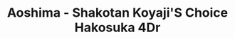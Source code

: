 ---
layout: product
title: "Aoshima - Shakotan Koyaji'S Choice  Hakosuka 4Dr"
price: "TBA" 
desc: "N/A"
img_path: "/assets/img/AO51269.webp"
brand: "N/A"
available: false
special_offer: false
new: false
soon: false
cat: "010000"
subcat: "013700"
subsubcat: "0N/A"
sifra: "AO51269"
popular: false
spec: false
---